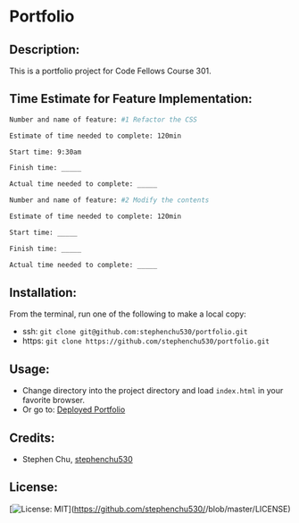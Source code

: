 # Portfolio

## Description:
This is a portfolio project for Code Fellows Course 301.

## Time Estimate for Feature Implementation:
```sh
Number and name of feature: #1 Refactor the CSS

Estimate of time needed to complete: 120min

Start time: 9:30am

Finish time: _____

Actual time needed to complete: _____
```
```sh
Number and name of feature: #2 Modify the contents

Estimate of time needed to complete: 120min

Start time: _____

Finish time: _____

Actual time needed to complete: _____
```

## Installation:
From the terminal, run one of the following to make a local copy:
* ssh: `git clone git@github.com:stephenchu530/portfolio.git`
* https: `git clone https://github.com/stephenchu530/portfolio.git`

## Usage:
* Change directory into the project directory and load `index.html` in your favorite browser.
* Or go to: [Deployed Portfolio](https://stephenchu530.github.io/portfolio/)

## Credits:
* Stephen Chu, [stephenchu530](https://github.com/stephenchu530)

## License:
[![License: MIT](https://img.shields.io/badge/License-MIT-yellow.svg)](https://github.com/stephenchu530/<REPO NAME>/blob/master/LICENSE)
